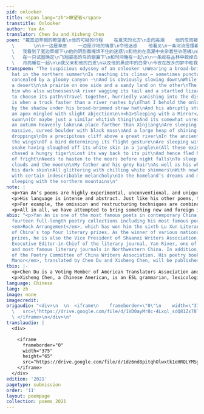 ```yaml
---
pid: onlooker
title: <span lang="zh">瞭望者</span>
transtitle: Onlooker
author: Yan An
translator: Chen Du and Xisheng Chen
poem: "戴宽边草帽的瞭望者\n他的可疑的行程    在夏天的北方\n走向高潮    他的忽而被群峰突出\n忽而又被幽暗的峡谷藏匿的行程\n在渐渐靠近沙漠时\n明显地慢下来了
  \       \n\n一边是草原    一边是沙地的情景\n令他迷惑    他看见\n一条河流摇摆着尾巴\n和一条受惊的慌不择路的蜥蜴\n他们结伴而行    消失般地奔赴远处\n\n我是在一辆比河流跑得更快的卡车\n一晃而过时看到瞭望者的
  \   我看到了宽边草帽下\n他的阴影都掩饰不住的迷惑\n和他的在高潮中夹杂着些许落魄\n而忽然停下来的旅程\n\n<h1><span lang=\"zh\">和镜子睡在一起</span></h1>\n\n一只白天鹅\n（也许仅仅是一个类似的白乎乎的事物）\n和它的不太真实的白\n在秋天的天池里\n在比新疆还远的地方\n和镜子睡在一起\n\n一块有弯度的巨石和它的黑青苔\n和一大堆白花花的鸟粪\n在大河上空的危崖上\n在古代的风中
  \   在一只试图确定\n飞翔姿态的鸟的翅翼下\n和时间睡在一起\n\n一条蛇在丛林中蜕掉白皮\n（这一切只是在想象之中）\n追逐一只饥饿的老虎未果\n在迷失了返回洞穴的道路之后\n由于恐惧而仓皇逃窜\n天黑之前它要赶到旷野上\n和乌云
  \   月亮睡在一起\n\n我父亲和他的白发\n以及他的黑皮中的白骨\n今夜在故乡的梦中和我的梦中\n闪着无处安放的白花花的寒光\n和某种难以名状的忧伤\n和北方的群山睡在一起\n"
transpoem: "The suspicious odyssey of an onlooker \nWearing a broad-brimmed straw
  hat in the northern summer\nIs reaching its climax — sometimes punctuated by peaks\nOtherwise
  concealed by a gloomy canyon —\nAnd is obviously slowing down\nWhile gradually approaching
  a desert\n\nA prairie on one side and a sandy land on the other\nThe views bewilder
  him who also witnesses\nA river wagging its tail and a startled lizard \nToo desperate
  to choose its path\nTravel together, hurriedly vanishing into the distance\n\nIt
  is when a truck faster than a river rushes by\nThat I behold the onlooker, his bewilderment\nUnconcealable
  by the shadow under his broad-brimmed straw hat\nAnd his abruptly stopped journey\nWith
  an apex mingled with slight abjection\n\n<h1>Sleeping with a Mirror</h1>\n\nA white
  swan\n(Or maybe just a similar whitish thing)\nAnd its somewhat unreal whiteness\nIn
  an autumn heavenly lake\nA place farther than Xinjiang\nAre sleeping with a mirror\n\nA
  massive, curved boulder with black moss\nAnd a large heap of shining-white bird
  droppings\nOn a precipitous cliff above a great river\nIn the ancient wind, under
  the wings\nOf a bird determining its flight gesture\nAre sleeping with time\n\nA
  snake having sloughed off its white skin in a jungle\n(All these exist only in imagination)\nFruitlessly
  chased a hungry tiger\nLost its way back to its pit\nAnd hence fled hurriedly out
  of fright\nNeeds to hasten to the moors before night falls\nTo sleep with gloomy
  clouds and the moon\n\nMy father and his grey hair\nAs well as his white bones under
  his dark skin\nAll glittering with chilling white shimmers\nWith nowhere to rest\nAnd
  with certain indescribable melancholy\nIn the homeland’s dreams and mine tonight\nAre
  sleeping with the northern mountains\n"
note: |
  <p>Yan An’s poems are highly experimental, unconventional, and unique according to the standards and traditions of Chinese culture, considering their aesthetic value, contents, philosophical denotations and meanings. As a pioneer in modern Westernized Chinese poetry, Yan An has completely transformed Chinese readers’ concepts and understanding of poetry through his unique views about the universe, life, society, and people. His way of thinking is unusual and unconventional. His poems do not contain any of the Chinese elements traditionally and commonly depicted by other Chinese poets and even if they do, they are addressed from unique perspectives. Therefore, they can transcend the boundaries between nations and cultures, reaching for a wider audience across the world. In each of his poems, behind his boundless imagination, there lies a story and Yan An’s sentiments and understandings of life, people, society, and the universe.</p>
  <p>His language is intense and abstract. Just like his other poems, these poems are rich in imagery and literary devices, such as metaphor, personification, and parallelism. These literary devices have well served their purpose in the Chinese versions. Nevertheless, in their English versions, some transcreation techniques have to be exploited to retain the same or similar effect.</p>
  <p>For example, the omission and restructuring techniques are combined together in translating the first two lines of the first stanza of the poem “Onlooker.” In particular, “his” is omitted, “wearing a broad-brimmed straw hat” is restructured from the first line to the second line, and “the suspicious odyssey” is restructured from the second line to the third line. Also, the spaces are switched to English conventions to make the translation more elegant. In order to delete some of the spaces, conjunctions are used as in the case of “and” and “who” in the first and second line of the second stanza, respectively.</p>
  <p>All in all, we have attempted to bring something new and foreign into English to enrich it, by helping English poets and readers unleash their creativity, imagination, inspiration, and by bridging or integrating American and Chinese culture and ways of thinking. Also, we have endeavored to create some novel transcreation techniques to help with any future translation of Yan An’s poems.</p>
abio: "<p>Yan An is one of the most famous poets in contemporary China, author of
  fourteen full-length poetry collections including his most famous poetry collection
  <em>Rock Arrangement</em>, which has won him the sixth Lu Xun Literary Prize, one
  of China’s top four literary prizes. As the winner of various national awards and
  prizes, he is also the Vice President of Shaanxi Writers Association, the head and
  Executive Editor-in-Chief of the literary journal, Yan River, one of the oldest
  and most famous literary journals in Northwestern China. In addition, he is a member
  of the Poetry Committee of China Writers Association. His poetry book <em>A Naturalist’s
  Manor</em>, translated by Chen Du and Xisheng Chen, will be published by Chax Press.</p>"
tbio: |-
  <p>Chen Du is a Voting Member of American Translators Association and a member of the Translators Association of China with a Master’s Degree in Biophysics from Roswell Park Cancer Institute, the State University of New York at Buffalo and a Master’s Degree in Radio Physics from the Chinese Academy of Sciences. She revised more than eight chapters of the Chinese translation of the biography of Helen Snow, <em>Helen Foster Snow – An American Woman in Revolutionary China</em>. In the United States, her translations have appeared in <em>Columbia Journal</em>, <em>Lunch Ticket</em>, <em>Pilgrimage</em>, the <em>Los Angeles Review</em>, and elsewhere. Three poems co-translated by her and Xisheng Chen were finalists in the Gabo Prize for Literature in Translation and Multilingual Texts in 2020. She is also the author of the book <em>Successful Personal Statements</em>. Find her online at ofsea.com.</p>
  <p>Xisheng Chen, a Chinese American, is an ESL grammarian, lexicologist, linguist, translator and educator. His educational background includes: a BA and an MA from Fudan University, Shanghai, China, and a Mandarin Healthcare Interpreter Certificate from the City College of San Francisco. His working history includes: translator for Shanghai TV Station, Evening English News; Lecturer at Jiangnan University, Wuxi, China; Adjunct Professor at the Departments of English and Social Sciences of Trine University (formerly Tri-State University), Angola, Indiana; notary public; and contract high-tech translator for Futurewei Technologies, Inc. in Santa Clara, California. As a translator for over three decades, he has published a lot of translations in various fields in newspapers and journals in China and abroad. Three poems co-translated by him and Chen Du were finalists in the Gabo Prize for Literature in Translation and Multilingual Texts in 2020.</p>
language: Chinese
lang: zh
image: none
imagecredit: 
origaudio: "<div>\n  \n  <iframe\n    frameborder=\"0\"\n    width=\"375\"\n    height=\"65\"\n
  \   src=\"https://drive.google.com/file/d/1VD0ayMr8c-4Lxql_sdQ81Zx78TAORHuY/preview\">\n
  \ </iframe>\n</div>\n"
translaudio: |
  <div>

    <iframe
      frameborder="0"
      width="375"
      height="65"
      src="https://drive.google.com/file/d/1dz6nd8pitqhOlwxtk1eHRQLYMSgiytJf/preview">
    </iframe>
  </div>
edition: '2021'
pagetype: submission
order: '11'
layout: poempage
collection: poems_2021
---
```

